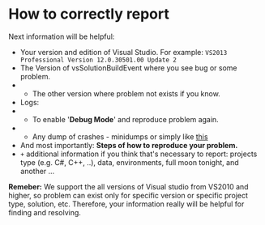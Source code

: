 # How to correctly report

Next information will be helpful:

* Your version and edition of Visual Studio. For example: `VS2013 Professional Version 12.0.30501.00 Update 2`
* The Version of vsSolutionBuildEvent where you see bug or some problem.
* * The other version where problem not exists if you know.
* Logs: 
* * To enable '**Debug Mode**' and reproduce problem again.
* * Any dump of crashes - minidumps or simply like [this](https://drive.google.com/uc?id=0B0-ygoNBOTDcUVNLaUNfRWk3ZTg)
* And most importantly: **Steps of how to reproduce your problem.**
* `+` additional information if you think that's necessary to report: projects type (e.g. C#, C++, ..), data, environments, full moon tonight, and another ...

**Remeber:** We support the all versions of Visual studio from VS2010 and higher, so problem can exist only for specific version or specific project type, solution, etc.
Therefore, your information really will be helpful for finding and resolving.